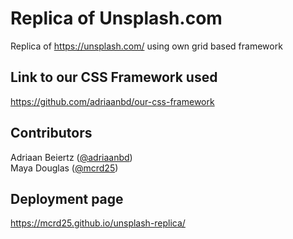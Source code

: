 # Replica of Unsplash.com
Replica of https://unsplash.com/ using own grid based framework

## Link to our CSS Framework used
https://github.com/adriaanbd/our-css-framework

## Contributors
Adriaan Beiertz ([@adriaanbd](https://github.com/adriaanbd))
<br>
Maya Douglas ([@mcrd25](https://github.com/mcrd25))

## Deployment page
https://mcrd25.github.io/unsplash-replica/
